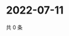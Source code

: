 # 2022-07-11

共 0 条

<!-- BEGIN WEIBO -->
<!-- 最后更新时间 Mon Jul 11 2022 15:14:51 GMT+0800 (China Standard Time) -->

<!-- END WEIBO -->
